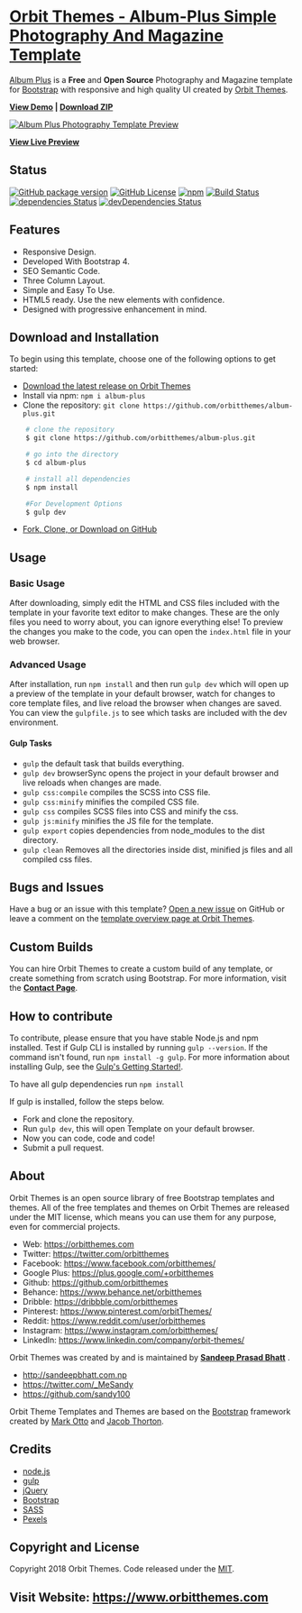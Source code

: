 # [Orbit Themes - Album-Plus Simple Photography And Magazine Template](https://orbitthemes.com/preview/album-plus/)

[Album Plus](https://orbitthemes.com/downloads/album-plus/) is a **Free** and **Open Source** Photography and Magazine template for [Bootstrap](https://getbootstrap.com/) with responsive and high quality UI created by [Orbit Themes](https://orbitthemes.com/).


<strong><a href="https://orbitthemes.com/preview/album-plus/">View Demo</a> | <a href="https://github.com/orbitthemes/album-plus/archive/master.zip">Download ZIP</a></strong>

[![Album Plus Photography Template Preview](https://raw.githubusercontent.com/orbitthemes/Orbit-Themes/master/assets/album-plus.png)](https://orbitthemes.com/preview/album-plus/)


**[View Live Preview](https://orbitthemes.com/preview/album-plus/)**

## Status
[![GitHub package version](https://img.shields.io/github/package-json/v/badges/shields.svg)](https://github.com/orbitthemes/album-plus)
[![GitHub License](https://img.shields.io/badge/license-MIT-blue.svg)](https://raw.githubusercontent.com/orbitthemes/album-plus/master/LICENSE)
[![npm](https://img.shields.io/npm/v/npm.svg)](https://www.npmjs.com/package/album-plus)
[![Build Status](https://travis-ci.org/orbitthemes/album-plus.svg?branch=master)](https://travis-ci.org/orbitthemes/album-plus)
[![dependencies Status](https://david-dm.org/orbitthemes/album-plus/status.svg)](https://david-dm.org/orbitthemes/album-plus)
[![devDependencies Status](https://david-dm.org/orbitthemes/album-plus/dev-status.svg)](https://david-dm.org/orbitthemes/album-plus?type=dev)

## Features

- Responsive Design.
- Developed With Bootstrap 4.
- SEO Semantic Code.
- Three Column Layout.
- Simple and Easy To Use.
- HTML5 ready. Use the new elements with confidence.
- Designed with progressive enhancement in mind.

## Download and Installation

To begin using this template, choose one of the following options to get started:
* [Download the latest release on Orbit Themes](https://orbitthemes.com/downloads/album-plus/)
* Install via npm: `npm i album-plus`
* Clone the repository: `git clone https://github.com/orbitthemes/album-plus.git`
```sh
    # clone the repository
    $ git clone https://github.com/orbitthemes/album-plus.git

    # go into the directory
    $ cd album-plus

    # install all dependencies
    $ npm install

    #For Development Options
    $ gulp dev
```

* [Fork, Clone, or Download on GitHub](https://github.com/orbitthemes/album-plus)

## Usage


### Basic Usage

After downloading, simply edit the HTML and CSS files included with the template in your favorite text editor to make changes. These are the only files you need to worry about, you can ignore everything else! To preview the changes you make to the code, you can open the `index.html` file in your web browser.

### Advanced Usage

After installation, run `npm install` and then run `gulp dev` which will open up a preview of the template in your default browser, watch for changes to core template files, and live reload the browser when changes are saved. You can view the `gulpfile.js` to see which tasks are included with the dev environment.

#### Gulp Tasks

- `gulp` the default task that builds everything.
- `gulp dev` browserSync opens the project in your default browser and live reloads when changes are made.
- `gulp css:compile` compiles the SCSS into CSS file.
- `gulp css:minify` minifies the compiled CSS file.
- `gulp css` compiles SCSS files into CSS and minify the css.
- `gulp js:minify` minifies the JS file for the template.
- `gulp export` copies dependencies from node_modules to the dist directory.
- `gulp clean` Removes all the directories inside dist, minified js files and all compiled css files.

## Bugs and Issues

Have a bug or an issue with this template? [Open a new issue](https://github.com/orbitthemes/album-plus/issues) on GitHub or leave a comment on the [template overview page at Orbit Themes](https://orbitthemes.com/downloads/album-plus/).

## Custom Builds

You can hire Orbit Themes to create a custom build of any template, or create something from scratch using Bootstrap. For more information, visit the **[Contact Page](https://orbitthemes.com/contact/)**.

<!-- ## Other Templates -->
<!-- List Other Templates Of Orbit Themes -->

<!-- ## Useful Links -->
<!-- OrbitThemes Blog Post Links Related To the Template. -->

## How to contribute

To contribute, please ensure that you have stable Node.js and npm installed.
Test if Gulp CLI is installed by running `gulp --version`. If the command isn't found, run `npm install -g gulp`. For more information about installing Gulp, see the [Gulp's Getting Started!](https://gulpjs.org/getting-started).

To have all gulp dependencies run `npm install`

If gulp is installed, follow the steps below.

* Fork and clone the repository.
* Run `gulp dev`, this will open Template on your default browser.
* Now you can code, code and code!
* Submit a pull request.

## About

Orbit Themes is an open source library of free Bootstrap templates and themes. All of the free templates and themes on Orbit Themes are released under the MIT license, which means you can use them for any purpose, even for commercial projects.

* Web: https://orbitthemes.com
* Twitter: https://twitter.com/orbitthemes
* Facebook: https://www.facebook.com/orbitthemes/
* Google Plus: https://plus.google.com/+orbitthemes
* Github: https://github.com/orbitthemes
* Behance: https://www.behance.net/orbitthemes
* Dribble: https://dribbble.com/orbitthemes
* Pinterest: https://www.pinterest.com/orbitThemes/
* Reddit: https://www.reddit.com/user/orbitthemes
* Instagram: https://www.instagram.com/orbitthemes/
* LinkedIn: https://www.linkedin.com/company/orbit-themes/

Orbit Themes was created by and is maintained by **[Sandeep Prasad Bhatt](http://sandeepbhatt.com.np/)** .

* http://sandeepbhatt.com.np
* https://twitter.com/_MeSandy
* https://github.com/sandy100

Orbit Theme Templates and Themes are based on the [Bootstrap](http://getbootstrap.com/) framework created by [Mark Otto](https://twitter.com/mdo) and [Jacob Thorton](https://twitter.com/fat).


## Credits

* [node.js](http://nodejs.org/)
* [gulp](http://gulpjs.com/)
* [jQuery](http://jquery.com/)
* [Bootstrap](http://getbootstrap.com/)
* [SASS](https://sass-lang.com/)
* [Pexels](https://www.pexels.com/)

## Copyright and License

Copyright 2018 Orbit Themes. Code released under the [MIT](https://raw.githubusercontent.com/orbitthemes/album-plus/master/LICENSE).

## Visit Website: https://www.orbitthemes.com
